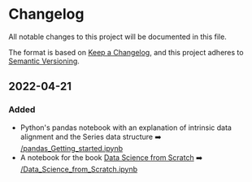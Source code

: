 # Changelog
All notable changes to this project will be documented in this file.

The format is based on [Keep a Changelog](https://keepachangelog.com/en/1.0.0/),
and this project adheres to [Semantic Versioning](https://semver.org/spec/v2.0.0.html).

## 2022-04-21

### Added

- Python's pandas notebook with an explanation of intrinsic data alignment and the Series data structure ➡️ [/pandas_Getting_started.ipynb](/pandas_Getting_started.ipynb)
- A notebook for the book <u>Data Science from Scratch</u> ➡️ [/Data_Science_from_Scratch.ipynb](/Data_Science_from_Scratch.ipynb)